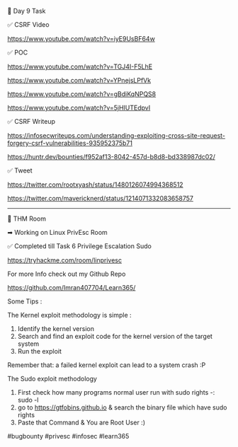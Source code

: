 🎯 Day 9 Task


✅ CSRF Video


https://www.youtube.com/watch?v=iyE9UsBF64w

✅ POC


https://www.youtube.com/watch?v=TGJ4I-F5LhE


https://www.youtube.com/watch?v=YPnejsLPfVk


https://www.youtube.com/watch?v=gBdiKqNPQS8


https://www.youtube.com/watch?v=5jHIUTEdpvI



✅ CSRF Writeup 


https://infosecwriteups.com/understanding-exploiting-cross-site-request-forgery-csrf-vulnerabilities-935952375b71


https://huntr.dev/bounties/f952af13-8042-457d-b8d8-bd338987dc02/


✅ Tweet 


https://twitter.com/rootxyash/status/1480126074994368512


https://twitter.com/mavericknerd/status/1214071332083658757


-----------------------------------------------------------------------------------------------------------------------------------------------------------------
🔁 THM Room 


➡ Working on Linux PrivEsc Room


✅ Completed till Task 6 Privilege Escalation Sudo 


https://tryhackme.com/room/linprivesc


For more Info check out my Github Repo


https://github.com/Imran407704/Learn365/


Some Tips :

The Kernel exploit methodology is simple :

1. Identify the kernel version
2. Search and find an exploit code for the kernel version of the target system
3. Run the exploit

Remember that: a failed kernel exploit can lead to a system crash :P

The Sudo exploit methodology

1. First check how many programs normal user run with sudo rights -: sudo -l
2. go to https://gtfobins.github.io & search the binary file which have sudo rights  
3. Paste that Command & You are Root User :)

#bugbounty #privesc #infosec #learn365
